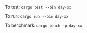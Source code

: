 To test:
`cargo test --bin day-xx`

To run:
`cargo run --bin day-xx`

To benchmark:
`cargo bench -p day-xx`